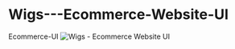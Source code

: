 # Wigs---Ecommerce-Website-UI
Ecommerce-UI
![Wigs - Ecommerce Website UI](https://raw.githubusercontent.com/nowshad-netizen/Wigs---Ecommerce-Website-UI/main/Screenshot_2.png)
